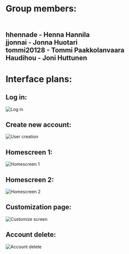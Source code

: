 
 <h1>Group members:</h1>

<h2><br>hhennade - Henna Hannila
<br>jjonnai - Jonna Huotari
<br>tommi20128 - Tommi Paakkolanvaara
<br>Haudihou - Joni Huttunen</h2>

<h1>Interface plans:</h1>

<h2>Log in:</h2>

![Log in](https://user-images.githubusercontent.com/112495020/225019355-0a5234bc-1659-4829-912b-0a6677198eba.png)

<h2>Create new account:</h2>

![User creation](https://user-images.githubusercontent.com/112495020/225369714-897cc3fc-aba4-4a68-93d3-7b89234d0fdb.png)

<h2>Homescreen 1:</h2>

![Homescreen 1](https://user-images.githubusercontent.com/112495020/226171402-beb3ee7f-79ba-4c9e-8052-1446a7692e90.png)

<h2>Homescreen 2:</h2>

![Homescreen 2](https://user-images.githubusercontent.com/112495020/226171350-f0f1601a-0278-4a6c-bd71-dd93a1770896.png)

<h2>Customization page:</h2>

![Customize screen](https://user-images.githubusercontent.com/112495020/225374011-20adee3d-430f-4190-a071-9cb027395806.png)

<h2>Account delete:</h2>

![Account delete](https://user-images.githubusercontent.com/112495020/226171098-ccc78f50-e336-4fe8-8764-121e840d38be.png)
